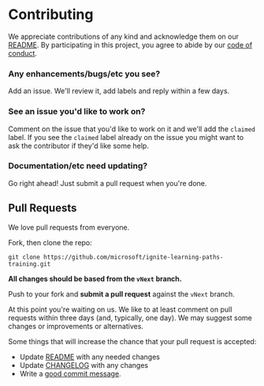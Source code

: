 # Contributing

We appreciate contributions of any kind and acknowledge them on our [README][readme]. By participating
in this project, you agree to abide by our [code of conduct](codeofconduct.md).

### Any enhancements/bugs/etc you see?

Add an issue. We'll review it, add labels and reply within a few days.

### See an issue you'd like to work on?

Comment on the issue that you'd like to work on it
and we'll add the `claimed` label. If you see the `claimed` label already on the issue you
might want to ask the contributor if they'd like some help.

### Documentation/etc need updating?

Go right ahead! Just submit a pull request when you're done.

## Pull Requests

We love pull requests from everyone.

Fork, then clone the repo:

    git clone https://github.com/microsoft/ignite-learning-paths-training.git

**All changes should be based from the `vNext` branch.**

Push to your fork and **submit a pull request** against the `vNext` branch.

At this point you're waiting on us. We like to at least comment on pull requests within three days (and, typically, one day). We may suggest some changes or improvements or alternatives.

Some things that will increase the chance that your pull request is accepted:

- Update [README][readme] with any needed changes
- Update [CHANGELOG](CHANGELOG.md) with any changes
- Write a [good commit message]().

[readme]: README.md